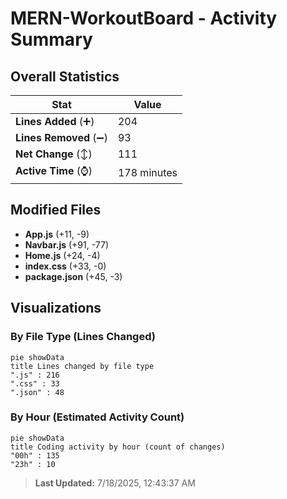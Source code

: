 # MERN-WorkoutBoard - Activity Summary 

## Overall Statistics

| Stat                   | Value                                                             |
| ---------------------- | ----------------------------------------------------------------- |
| **Lines Added** (➕)   | 204                                          |
| **Lines Removed** (➖) | 93                                        |
| **Net Change** (↕)    | 111                |
| **Active Time** (⌚)   | 178 minutes |


## Modified Files
- **App.js** (+11, -9)
- **Navbar.js** (+91, -77)
- **Home.js** (+24, -4)
- **index.css** (+33, -0)
- **package.json** (+45, -3)

## Visualizations

### By File Type (Lines Changed)

```mermaid
pie showData
title Lines changed by file type
".js" : 216
".css" : 33
".json" : 48
```

### By Hour (Estimated Activity Count)

```mermaid
pie showData
title Coding activity by hour (count of changes)
"00h" : 135
"23h" : 10
```


> **Last Updated:** 7/18/2025, 12:43:37 AM